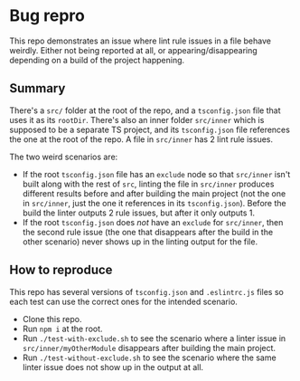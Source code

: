 # Bug repro

This repo demonstrates an issue where lint rule issues in a file behave weirdly. Either not being reported at all, or appearing/disappearing depending on a build of the project happening.

## Summary

There's a `src/` folder at the root of the repo, and a `tsconfig.json` file that uses it as its `rootDir`. There's also an inner folder `src/inner` which is supposed to be a separate TS project, and its `tsconfig.json` file references the one at the root of the repo. A file in `src/inner` has 2 lint rule issues.

The two weird scenarios are:

- If the root `tsconfig.json` file has an `exclude` node so that `src/inner` isn't built along with the rest of `src`, linting the file in `src/inner` produces different results before and after building the main project (not the one in `src/inner`, just the one it references in its `tsconfig.json`). Before the build the linter outputs 2 rule issues, but after it only outputs 1.
- If the root `tsconfig.json` does *not* have an `exclude` for `src/inner`, then the second rule issue (the one that disappears after the build in the other scenario) never shows up in the linting output for the file.

## How to reproduce

This repo has several versions of `tsconfig.json` and `.eslintrc.js` files so each test can use the correct ones for the intended scenario.

- Clone this repo.
- Run `npm i` at the root.
- Run `./test-with-exclude.sh` to see the scenario where a linter issue in `src/inner/myOtherModule` disappears after building the main project.
- Run `./test-without-exclude.sh` to see the scenario where the same linter issue does not show up in the output at all.
